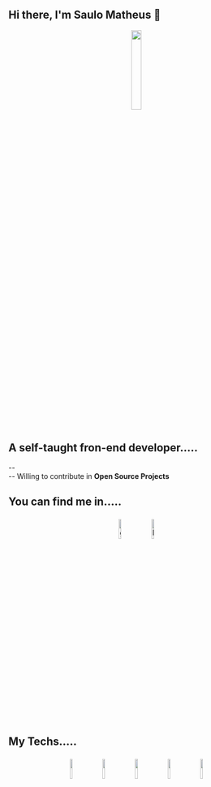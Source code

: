 ## Hi there, I'm Saulo Matheus 👋

<p align="center">
<img width="20%" src="https://img.icons8.com/clouds/200/000000/user-male.png"/>
</p>

## A self-taught fron-end developer.....

--  
-- Willing to contribute in **Open Source Projects**

## You can find me in.....

<p align="center">
<a href="https://github.com/indexsaulomathe"><img alt="github" width="10%" style="padding:5px" src="https://img.icons8.com/clouds/100/000000/github.png"/></a>
<a href="https://www.linkedin.com/in/indexsaulomathe/"><img alt="linkedin" width="10%" style="padding:5px" src="https://img.icons8.com/clouds/100/000000/linkedin.png"/></a>
</p>

## My Techs.....

<p align="center">
   <img width="10%" style="padding:5px" src="https://img.icons8.com/dusk/64/000000/html-5.png"/>
   <img width="10%" style="padding:5px" src="https://img.icons8.com/dusk/64/000000/css3.png"/>
   <img width="10%" style="padding:5px" src="https://img.icons8.com/dusk/64/000000/javascript.png"/> 
   <img width="10%" style="padding:5px" src="https://img.icons8.com/dusk/64/000000/react.png"/> 
   <img width="10%" style="padding:5px" src="https://upload.wikimedia.org/wikipedia/commons/thumb/9/95/Tailwind_CSS_logo.svg/512px-Tailwind_CSS_logo.svg.png"/> 
</p>

